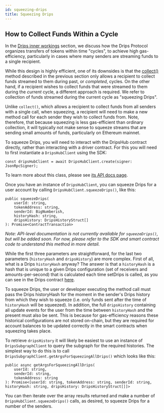```yaml
---
id: squeezing-drips
title: Squeezing Drips
---
```

## How to Collect Funds Within a Cycle

In the [Drips inner workings][diw] section, we discuss how the Drips Protocol organizes transfers of tokens within time "cycles", to achieve high gas-efficiency, particularly in cases where many senders are streaming funds to a single recipient.

While this design is highly efficient, one of its downsides is that the <a href="https://drips-js-sdk-api.netlify.app/classes/nftdriverclient#collect" target="_blank">collect()</a> method described in the previous section only allows a recipient to collect funds streamed to them during past, or *completed*, cycles. On the other hand, if a recipient wishes to collect funds that were streamed to them during the *current* cycle, a different approach is required. We refer to collection of funds streamed during the current cycle as "squeezing Drips".

Unlike `collect()`, which allows a recipient to collect funds from all senders with a single call, when squeezing, a recipient will need to make a new method call for each sender they wish to collect funds from. Note, therefore, that because squeezing is less gas-efficient than ordinary collection, it will typically not make sense to squeeze streams that are  sending small amounts of funds, particularly on Ethereum mainnet.

To squeeze Drips, you will need to interact with the DripsHub contract directly, rather than interacting with a driver contract. For this you will need to first instantiate a `DripsHubClient` using the SDK:

```
const dripsHubClient = await DripsHubClient.create(signer: JsonRpcSigner);
```

To learn more about this class, please see <a href="https://drips-js-sdk-api.netlify.app/classes/dripshubclient" target="_blank">its API docs page</a>.

Once you have an instance of `DripsHubClient`, you can squeeze Drips for a user account by calling `DripsHubClient.squeezeDrips()`, like this:

```
public squeezeDrips(
    userId: string,
    tokenAddress: string,
    senderId: BigNumberish,
    historyHash: string,
    dripsHistory: DripsHistoryStruct[]
): Promise<ContractTransaction>
```

*Note: API-level documentation is not currently available for `squeezeDrips()`, but will be added soon. For now, please refer to the SDK and smart contract code to understand this method in more detail.*

While the first three parameters are straightforward, for the last two parameters (`historyHash` and `dripsHistory`) are more complex. First of all, what is a Drips `historyHash` anyway? The answer is that a `historyHash` is a hash that is unique to a given Drips configuration (set of receivers and amounts-per-second) that is calculated each time setDrips is called, as you can see in the Drips contract <a href="https://github.com/radicle-dev/drips-contracts/blob/2e9c34586a760921e80a81e1b4e46eb105f93525/src/Drips.sol#L621" target="_blank">here</a>.

To squeeze Drips, the user or developer executing the method call must pass the Drips historyHash for the moment in the sender's Drips history from which they wish to squeeze (i.e. only funds sent after the time of `historyHash` will be squeezed). In addition, the full `dripsHistory` containing all update events for the user from the time between `historyHash` and the present must also be sent. This is because for gas-efficiency reasons these historical configurations are not stored on-chain, but they are required for account balances to be updated correctly in the smart contracts when squeezing takes place.

To retrieve `dripsHistory` it will likely be easiest to use an instance of `DripsSubgraphClient` to query the subgraph for the required histories. The simplest way to do this is to call `DripsSubgraphClient.getArgsForSqueezingAllDrips()` which looks like this:

```
public async getArgsForSqueezingAllDrips(
    userId: string,
    senderId: string,
    tokenAddress: string
): Promise<[userId: string, tokenAddress: string, senderId: string, historyHash: string, dripsHistory: DripsHistoryStruct[]]>
```

You can then iterate over the array results returned and make a number of `DripsHubClient.squeezeDrips()` calls, as desired, to squeeze Drips for a number of the senders.


[diw]: /docs/for-developers/advanced/drips-inner-workings
